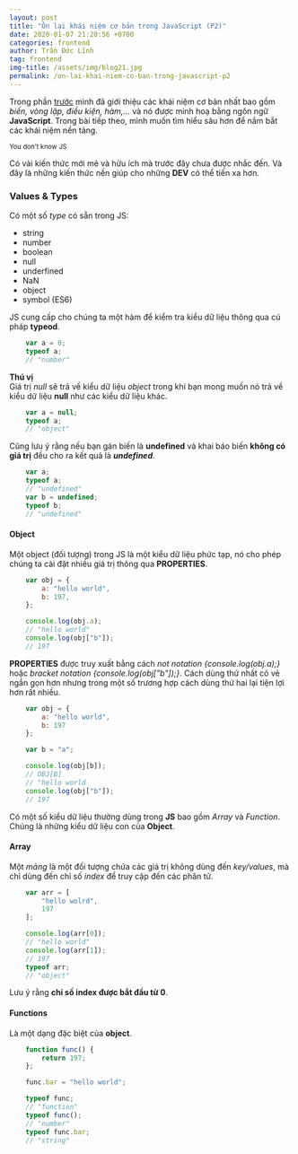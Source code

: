 ```yaml
---
layout: post
title: "Ôn lại khái niệm cơ bản trong JavaScript (P2)"
date: 2020-01-07 21:20:56 +0700
categories: frontend
author: Trần Đức Lĩnh
tag: frontend
img-title: /assets/img/blog21.jpg
permalink: /on-lai-khai-niem-co-ban-trong-javascript-p2
---
```


Trong phần [trước](/on-lai-khai-niem-co-ban-trong-javascript-p1) mình đã giới thiệu các khái niệm cơ bản nhất bao gồm *biến, vòng lặp, điều kiện, hàm,...* và nó được minh hoạ bằng ngôn ngữ **JavaScript**. Trong bài tiếp theo, mình muốn tìm hiểu sâu hơn để nắm bắt các khái niệm nền tảng.

<small>You don’t know JS</small>

Có vài kiến thức mới mẻ và hữu ích mà trước đây chưa được nhắc đến. Và đây là những kiến thức nền giúp cho những **DEV** có thể tiến xa hơn.

### Values & Types

Có một số *type* có sẵn trong JS:
- string
- number
- boolean
- null
- underfined
- NaN
- object
- symbol (ES6) 

JS cung cấp cho chúng ta một hàm để kiểm tra kiểu dữ liệu thông qua cú pháp **typeod**.

```js
    var a = 0;
    typeof a;
    // "number"
```

**Thú vị**<br/>
Giá trị *null* sẽ trả về kiểu dữ liệu *object* trong khi bạn mong muốn nó trả về kiểu dữ liệu **null** như các kiểu dữ liệu khác.

```js
    var a = null;
    typeof a;
    // "object"
```

Cũng lưu ý rằng nếu bạn gán biến là **undefined** và khai báo biến **không có giá trị** đều cho ra kết quả là ***undefined***.

```js
    var a;
    typeof a;
    // "undefined"
    var b = undefined;
    typeof b;
    // "undefined"
```

#### Object

Một object (đối tượng) trong JS là một kiểu dữ liệu phức tạp, nó cho phép chúng ta cài đặt nhiều giá trị thông qua **PROPERTIES**.

```js
    var obj = {
        a: "hello world",
        b: 197,
    };

    console.log(obj.a);
    // "hello world"
    console.log(obj["b"]);
    // 197
```

**PROPERTIES** được truy xuất bằng cách *not notation {console.log(obj.a);}* hoặc *bracket notation {console.log(obj["b"]);}*. Cách dùng thứ nhất có vẻ ngắn gọn hơn nhưng trong một số trương hợp cách dùng thứ hai lại tiện lợi hơn rất nhiều.

```js
    var obj = {
        a: "hello world",
        b: 197
    };

    var b = "a";

    console.log(obj[b]);
    // OBJ[B]
    // "hello world
    console.log(obj["b"]);
    // 197
```

Có một số kiểu dữ liệu thường dùng trong **JS** bao gồm *Array* và *Function*. Chúng là những kiểu dữ liệu con của **Object**.

#### Array

Một *mảng* là một đối tượng chứa các giá trị không dùng đến *key/values*, mà chỉ dùng đến chỉ số *index* để truy cập đến các phân tử.

```js
    var arr = [
        "hello wolrd",
        197
    ];

    console.log(arr[0]);
    // "hello world"
    console.log(arr[1]);
    // 197
    typeof arr;
    // "object"
```

Lưu ý rằng **chỉ số index được bắt đầu từ 0**.

#### Functions

Là một dạng đặc biệt của **object**.

```js
    function func() {
        return 197;
    };

    func.bar = "hello world";

    typeof func;
    // "function"
    typeof func();
    // "number"
    typeof func.bar;
    // "string"
```